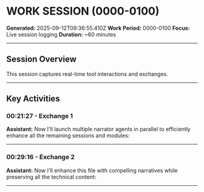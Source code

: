 # WORK SESSION (0000-0100)

**Generated:** 2025-09-12T09:36:55.410Z
**Work Period:** 0000-0100
**Focus:** Live session logging
**Duration:** ~60 minutes

---

## Session Overview

This session captures real-time tool interactions and exchanges.

---

## Key Activities

### 00:21:27 - Exchange 1

**Assistant:** Now I'll launch multiple narrator agents in parallel to efficiently enhance all the remaining sessions and modules:

---

### 00:29:16 - Exchange 2

**Assistant:** Now I'll enhance this file with compelling narratives while preserving all the technical content:

---


